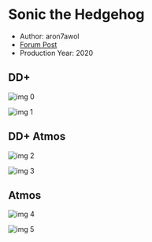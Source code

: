 # Sonic the Hedgehog

* Author: aron7awol
* [Forum Post](https://www.avsforum.com/threads/bass-eq-for-filtered-movies.2995212/post-59432774)
* Production Year: 2020

## DD+

![img 0](https://i.imgur.com/NxULf1N.jpg)

![img 1](https://i.imgur.com/KYwoeKP.png)

## DD+ Atmos

![img 2](https://i.imgur.com/IkK6k8A.jpg)

![img 3](https://i.imgur.com/snrhvOq.png)

## Atmos

![img 4](https://i.imgur.com/IkK6k8A.jpg)

![img 5](https://i.imgur.com/snrhvOq.png)

